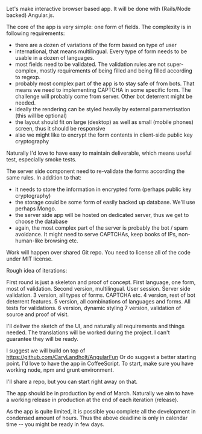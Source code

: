 Let's make interactive browser based app. It will be done with (Rails/Node backed) Angular.js.

The core of the app is very simple: one form of fields. The complexity is in following requirements:
- there are a dozen of variations of the form based on type of user
- international, that means multilingual. Every type of form needs to be usable in a dozen of languages.
- most fields need to be validated. The validation rules are not super-complex, mostly requirements of being filled and being filled according to regexp.
- probably most complex part of the app is to stay safe of from bots. That means we need to implementing CAPTCHA in some specific form. The challenge will probably come from server. Other bot deterrent might be needed.
- ideally the rendering can be styled heavily by external parametrisation (this will be optional)
- the layout should fit on large (desktop) as well as small (mobile phones) screen, thus it should be responsive
- also we might like to encrypt the form contents in client-side public key cryptography

Naturally I'd love to have easy to maintain deliverable, which means useful test, especially smoke tests.

The server side component need to re-validate the forms according the same rules. In addition to that:
- it needs to store the information in encrypted form (perhaps public key cryptography)
- the storage could be some form of easily backed up database. We'll use perhaps Mongo.
- the server side app will be hosted on dedicated server, thus we get to choose the database
- again, the most complex part of the server is probably the bot / spam avoidance. It might need to serve CAPTCHAs, keep books of IPs, non-human-like browsing etc.

Work will happen over shared Git repo. You need to license all of the code under MIT license.

Rough idea of iterations:

First round is just a skeleton and proof of concept. First language, one form, most of validation.
Second version, multilingual. User session. Server side validation.
3 version, all types of forms. CAPTCHA etc.
4 version, rest of bot deterrent features.
5 version, all combinations of languages and forms. All tests for validations.
6 version, dynamic styling
7 version, validation of source and proof of visit.

I'll deliver the sketch of the UI, and naturally all requirements and things needed. The translations will be worked during the project. I can't guarantee they will be ready.

I suggest we will build on top of https://github.com/CaryLandholt/AngularFun Or do suggest a better starting point. I'd love to have the app in CoffeeScript. To start, make sure you have working node, npm and grunt environment.

I'll share a repo, but you can start right away on that.

The app should be in production by end of March. Naturally we aim to have a working release in production at the end of each iteration (release).

As the app is quite limited, it is possible you complete all the development in condensed amount of hours. Thus the above deadline is only in calendar time -- you might be ready in few days.
